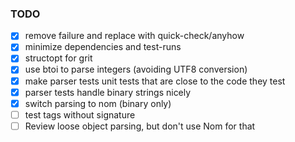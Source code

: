 ### TODO

* [x] remove failure and replace with quick-check/anyhow
* [x] minimize dependencies and test-runs
* [x] structopt for grit
* [x] use btoi to parse integers (avoiding UTF8 conversion)
* [x] make parser tests unit tests that are close to the code they test
* [x] parser tests handle binary strings nicely
* [x] switch parsing to nom (binary only)
* [ ] test tags without signature
* [ ] Review loose object parsing, but don't use Nom for that
